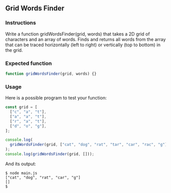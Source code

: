 ## Grid Words Finder

### Instructions

Write a function gridWordsFinder(grid, words) that takes a 2D grid of characters and an array of words.
Finds and returns all words from the array that can be traced horizontally (left to right) or vertically (top to bottom) in the grid.

### Expected function

```js
function gridWordsFinder(grid, words) {}
```

### Usage

Here is a possible program to test your function:

```js
const grid = [
  ["c", "a", "t"],
  ["a", "a", "t"],
  ["r", "a", "t"],
  ["d", "o", "g"],
];

console.log(
  gridWordsFinder(grid, ["cat", "dog", "rat", "tar", "car", "rac", "g"]),
);
console.log(gridWordsFinder(grid, []));
```

And its output:

```console
$ node main.js
["cat", "dog", "rat", "car", "g"]
[]
$
```
